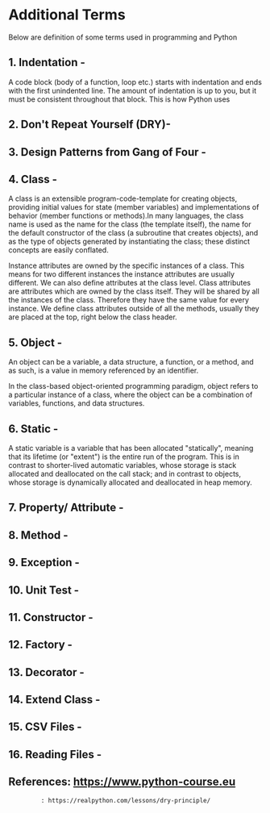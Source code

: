 # Additional Terms
Below are definition of some terms used in programming and Python


## 1. **Indentation -**
  A code block (body of a function, loop etc.) starts with indentation and ends with the first unindented line. The amount of indentation is up to you, but it must be consistent throughout that block. This is how Python uses

## 2. **Don't Repeat Yourself (DRY)-**

## 3. **Design Patterns from Gang of Four -**

## 4. **Class -**
  A class is an extensible program-code-template for creating objects, providing initial values for state (member variables) and implementations of behavior (member functions or methods).In many languages, the class name is used as the name for the class (the template itself), the name for the default constructor of the class (a subroutine that creates objects), and as the type of objects generated by instantiating the class; these distinct concepts are easily conflated.

  Instance attributes are owned by the specific instances of a class. This means for two different instances the instance attributes are usually different. We can also define attributes at the class level. Class attributes are attributes which are owned by the class itself. They will be shared by all the instances of the class. Therefore they have the same value for every instance. We define class attributes outside of all the methods, usually they are placed at the top, right below the class header.

## 5. **Object -**
  An object can be a variable, a data structure, a function, or a method, and as such, is a value in memory referenced by an identifier.

  In the class-based object-oriented programming paradigm, object refers to a particular instance of a class, where the object can be a combination of variables, functions, and data structures.
## 6. **Static -**
  A static variable is a variable that has been allocated "statically", meaning that its lifetime (or "extent") is the entire run of the program. This is in contrast to shorter-lived automatic variables, whose storage is stack allocated and deallocated on the call stack; and in contrast to objects, whose storage is dynamically allocated and deallocated in heap memory.
## 7. **Property/ Attribute -**
## 8. **Method -**
## 9. **Exception -**
## 10. **Unit Test -**
## 11. **Constructor -**
## 12. **Factory -**
## 13. **Decorator -**
## 14. **Extend Class -**
## 15. **CSV Files -**
## 16. **Reading Files -**

## References: https://www.python-course.eu
             : https://realpython.com/lessons/dry-principle/
